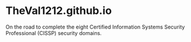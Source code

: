 # TheVal1212.github.io
On the road to complete the eight Certified Information Systems Security Professional (CISSP) security domains.
